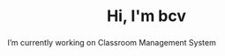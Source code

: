 <h1 align="center">Hi, I'm bcv</h1>
<h3 align="center"></h3>
<!-- Date 28-->
<!-- <p align="center"> <img src="https://komarev.com/ghpvc/?username=vnvb&label=Profile%20views&color=0e75b6&style=flat" alt="vnvb" /> </p>- -->
 I’m currently working on Classroom Management System




